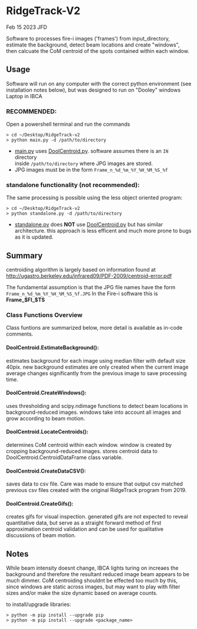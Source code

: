 # RidgeTrack-V2                                 

Feb 15 2023 JFD

Software to processes fire-i images ('frames') from input_directory, 
estimate the background, detect beam locations and create "windows",
then calcuate the CoM centroid of the spots contained within each window.

## Usage

Software will run on any computer with the correct python environment (see installation notes below), 
but was designed to run on "Dooley" windows Laptop in IBCA

### **RECOMMENDED**:

Open a powershell terminal and run the commands
``` console
> cd ~/Desktop/RidgeTrack-v2 
> python main.py -d /path/to/directory
```

* [main.py](./main.py) uses [DoolCentroid.py](./DoolCentroid.py). software assumes there is an `IN` directory  
inside `/path/to/directory` where JPG images are stored. 
* JPG images must be in the form `Frame_n_%d_%m_%Y_%H_%M_%S_%f`

### standalone functionality (not recommended):
The same processing is possible using the less object oriented program:

``` console
> cd ~/Desktop/RidgeTrack-v2
> python standalone.py -d /path/to/directory
```

* [standalone.py](./standalone.py) does **NOT** use [DoolCentroid.py](./DoolCentroid.py) but has similar architecture. 
this approach is less efficent and much more prone to bugs as it is updated.

## Summary

centroiding algorithm is largely based on information found at
http://ugastro.berkeley.edu/infrared09/PDF-2009/centroid-error.pdf

The fundamental assumption is that the JPG file names have the form
`Frame_n_%d_%m_%Y_%H_%M_%S_%f.JPG`
In the Fire-i software this is **Frame_$FI_$TS**

### Class Functions Overview

Class funtions are summarized below, more detail is available as in-code comments.

#### DoolCentroid.EstimateBackground():
estimates background for each image using median filter with default size 40pix. 
new background estimates are only created when the current image average changes 
significantly from the previous image to save processing time.

#### DoolCentroid.CreateWindows():
uses thresholding and scipy.ndimage functions to detect beam locations in background-reduced images.
windows take into account all images and grow according to beam motion.

#### DoolCentroid.LocateCentroids():
determines CoM centroid within each window. window is created by cropping background-reduced images.
stores centroid data to DoolCentroid.CentroidDataFrame class variable.

#### DoolCentroid.CreateDataCSV():
saves data to csv file. Care was made to ensure that output csv matched previous csv files created with
the original RidgeTrack program from 2019.

#### DoolCentroid.CreateGifs():
creates gifs for visual inspection. generated gifs are not expected to reveal quantitative data, but serve
as a straight forward method of first approximation centroid validation and can be used for qualitative 
discussions of beam motion.  

## Notes

While beam intensity doesnt change, IBCA lights turing on increaes the background and therefore the resultant 
reduced image beam appears to be much dimmer. CoM centroiding shouldnt be effected too much by this, since windows
are static across images, but may want to play with filter sizes and/or make the size dynamic based on average counts. 

to install/upgrade libraries:

``` console
> python -m pip install --upgrade pip
> python -m pip install --upgrade <package_name>
```
